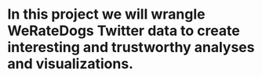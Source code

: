 # In this project we will wrangle WeRateDogs Twitter data to create interesting and trustworthy analyses and visualizations.
